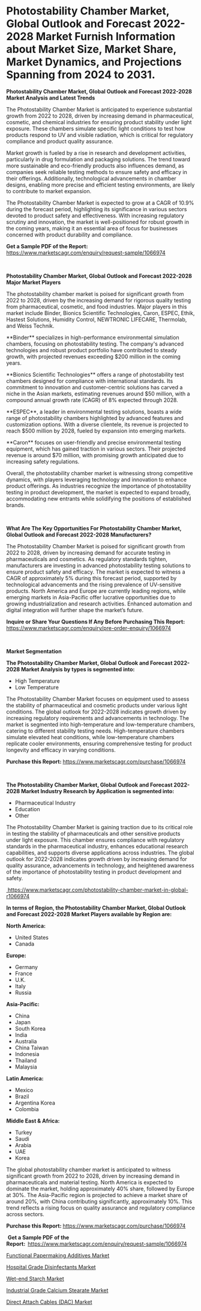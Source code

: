 <p><h1>Photostability Chamber Market, Global Outlook and Forecast 2022-2028 Market Furnish Information about Market Size, Market Share, Market Dynamics, and Projections Spanning from 2024 to 2031.</h1></p><p><strong>Photostability Chamber Market, Global Outlook and Forecast 2022-2028 Market Analysis and Latest Trends</strong></p>
<p><p>The Photostability Chamber Market is anticipated to experience substantial growth from 2022 to 2028, driven by increasing demand in pharmaceutical, cosmetic, and chemical industries for ensuring product stability under light exposure. These chambers simulate specific light conditions to test how products respond to UV and visible radiation, which is critical for regulatory compliance and product quality assurance.</p><p>Market growth is fueled by a rise in research and development activities, particularly in drug formulation and packaging solutions. The trend toward more sustainable and eco-friendly products also influences demand, as companies seek reliable testing methods to ensure safety and efficacy in their offerings. Additionally, technological advancements in chamber designs, enabling more precise and efficient testing environments, are likely to contribute to market expansion.</p><p>The Photostability Chamber Market is expected to grow at a CAGR of 10.9% during the forecast period, highlighting its significance in various sectors devoted to product safety and effectiveness. With increasing regulatory scrutiny and innovation, the market is well-positioned for robust growth in the coming years, making it an essential area of focus for businesses concerned with product durability and compliance.</p></p>
<p><strong>Get a Sample PDF of the Report:&nbsp;</strong> <a href="https://www.marketscagr.com/enquiry/request-sample/1066974?utm_campaign=1267&utm_medium=2&utm_source=Github&utm_content=ia&utm_term=11102024&utm_id=photostability-chamber-market-global-outlook-and-forecast-2022-2028">https://www.marketscagr.com/enquiry/request-sample/1066974</a></p>
<p>&nbsp;</p>
<p><strong>Photostability Chamber Market, Global Outlook and Forecast 2022-2028 Major Market Players</strong></p>
<p><p>The photostability chamber market is poised for significant growth from 2022 to 2028, driven by the increasing demand for rigorous quality testing from pharmaceutical, cosmetic, and food industries. Major players in this market include Binder, Bionics Scientific Technologies, Caron, ESPEC, Ethik, Hastest Solutions, Humidity Control, NEWTRONIC LIFECARE, Thermolab, and Weiss Technik. </p><p>**Binder** specializes in high-performance environmental simulation chambers, focusing on photostability testing. The company's advanced technologies and robust product portfolio have contributed to steady growth, with projected revenues exceeding $200 million in the coming years.</p><p>**Bionics Scientific Technologies** offers a range of photostability test chambers designed for compliance with international standards. Its commitment to innovation and customer-centric solutions has carved a niche in the Asian markets, estimating revenues around $50 million, with a compound annual growth rate (CAGR) of 8% expected through 2028.</p><p>**ESPEC**, a leader in environmental testing solutions, boasts a wide range of photostability chambers highlighted by advanced features and customization options. With a diverse clientele, its revenue is projected to reach $500 million by 2028, fueled by expansion into emerging markets.</p><p>**Caron** focuses on user-friendly and precise environmental testing equipment, which has gained traction in various sectors. Their projected revenue is around $70 million, with promising growth anticipated due to increasing safety regulations.</p><p>Overall, the photostability chamber market is witnessing strong competitive dynamics, with players leveraging technology and innovation to enhance product offerings. As industries recognize the importance of photostability testing in product development, the market is expected to expand broadly, accommodating new entrants while solidifying the positions of established brands.</p></p>
<p>&nbsp;</p>
<p><strong>What Are The Key Opportunities For Photostability Chamber Market, Global Outlook and Forecast 2022-2028 Manufacturers?</strong></p>
<p><p>The Photostability Chamber Market is poised for significant growth from 2022 to 2028, driven by increasing demand for accurate testing in pharmaceuticals and cosmetics. As regulatory standards tighten, manufacturers are investing in advanced photostability testing solutions to ensure product safety and efficacy. The market is expected to witness a CAGR of approximately 5% during this forecast period, supported by technological advancements and the rising prevalence of UV-sensitive products. North America and Europe are currently leading regions, while emerging markets in Asia-Pacific offer lucrative opportunities due to growing industrialization and research activities. Enhanced automation and digital integration will further shape the market’s future.</p></p>
<p><strong>Inquire or Share Your Questions If Any Before Purchasing This Report:</strong> <a href="https://www.marketscagr.com/enquiry/pre-order-enquiry/1066974?utm_campaign=1267&utm_medium=2&utm_source=Github&utm_content=ia&utm_term=11102024&utm_id=photostability-chamber-market-global-outlook-and-forecast-2022-2028">https://www.marketscagr.com/enquiry/pre-order-enquiry/1066974</a></p>
<p>&nbsp;</p>
<p><strong>Market Segmentation</strong></p>
<p><strong>The Photostability Chamber Market, Global Outlook and Forecast 2022-2028 Market Analysis by types is segmented into:</strong></p>
<p><ul><li>High Temperature</li><li>Low Temperature</li></ul></p>
<p><p>The Photostability Chamber Market focuses on equipment used to assess the stability of pharmaceutical and cosmetic products under various light conditions. The global outlook for 2022-2028 indicates growth driven by increasing regulatory requirements and advancements in technology. The market is segmented into high-temperature and low-temperature chambers, catering to different stability testing needs. High-temperature chambers simulate elevated heat conditions, while low-temperature chambers replicate cooler environments, ensuring comprehensive testing for product longevity and efficacy in varying conditions.</p></p>
<p><strong>Purchase this Report:&nbsp;</strong><a href="https://www.marketscagr.com/purchase/1066974?utm_campaign=1267&utm_medium=2&utm_source=Github&utm_content=ia&utm_term=11102024&utm_id=photostability-chamber-market-global-outlook-and-forecast-2022-2028">https://www.marketscagr.com/purchase/1066974</a></p>
<p>&nbsp;</p>
<p><strong>The Photostability Chamber Market, Global Outlook and Forecast 2022-2028 Market Industry Research by Application is segmented into:</strong></p>
<p><ul><li>Pharmaceutical Industry</li><li>Education</li><li>Other</li></ul></p>
<p><p>The Photostability Chamber Market is gaining traction due to its critical role in testing the stability of pharmaceuticals and other sensitive products under light exposure. This chamber ensures compliance with regulatory standards in the pharmaceutical industry, enhances educational research capabilities, and supports diverse applications across industries. The global outlook for 2022-2028 indicates growth driven by increasing demand for quality assurance, advancements in technology, and heightened awareness of the importance of photostability testing in product development and safety.</p></p>
<p><a href="https://www.marketscagr.com/photostability-chamber-market-in-global-r1066974?utm_campaign=1267&utm_medium=2&utm_source=Github&utm_content=ia&utm_term=11102024&utm_id=photostability-chamber-market-global-outlook-and-forecast-2022-2028">&nbsp;https://www.marketscagr.com/photostability-chamber-market-in-global-r1066974</a></p>
<p><strong>In terms of Region, the Photostability Chamber Market, Global Outlook and Forecast 2022-2028 Market Players available by Region are:</strong></p>
<p>
    <p> <strong> North America: </strong>
        <ul>
            <li>United States</li>
            <li>Canada</li>
        </ul>
        </p> 
    <p> <strong> Europe: </strong>
        <ul>
            <li>Germany</li>
            <li>France</li>
            <li>U.K.</li>
            <li>Italy</li>
            <li>Russia</li>
        </ul>
        </p> 
    <p> <strong> Asia-Pacific: </strong>
        <ul>
            <li>China</li>
            <li>Japan</li>
            <li>South Korea</li>
            <li>India</li>
            <li>Australia</li>
            <li>China Taiwan</li>
            <li>Indonesia</li>
            <li>Thailand</li>
            <li>Malaysia</li>
        </ul>
        </p> 
    <p> <strong> Latin America: </strong>
        <ul>
            <li>Mexico</li>
            <li>Brazil</li>
            <li>Argentina Korea</li>
            <li>Colombia</li>
        </ul>
        </p> 
    <p> <strong> Middle East & Africa: </strong>
        <ul>
            <li>Turkey</li>
            <li>Saudi</li>
            <li>Arabia</li>
            <li>UAE</li>
            <li>Korea</li>
        </ul>
    </p>
    </p>
<p><p>The global photostability chamber market is anticipated to witness significant growth from 2022 to 2028, driven by increasing demand in pharmaceuticals and material testing. North America is expected to dominate the market, holding approximately 40% share, followed by Europe at 30%. The Asia-Pacific region is projected to achieve a market share of around 20%, with China contributing significantly, approximately 10%. This trend reflects a rising focus on quality assurance and regulatory compliance across sectors.</p></p>
<p><strong>Purchase this Report: </strong><a href="https://www.marketscagr.com/purchase/1066974?utm_campaign=1267&utm_medium=2&utm_source=Github&utm_content=ia&utm_term=11102024&utm_id=photostability-chamber-market-global-outlook-and-forecast-2022-2028">https://www.marketscagr.com/purchase/1066974</a></p>
<p>&nbsp;<strong>Get a Sample PDF of the Report:&nbsp;&nbsp;</strong><a href="https://www.marketscagr.com/enquiry/request-sample/1066974?utm_campaign=1267&utm_medium=2&utm_source=Github&utm_content=ia&utm_term=11102024&utm_id=photostability-chamber-market-global-outlook-and-forecast-2022-2028">https://www.marketscagr.com/enquiry/request-sample/1066974</a></p>
<p><strong></strong></p>
<p><p><a href="https://www.linkedin.com/pulse/global-functional-papermaking-additives-market-exploring-18cxf?utm_campaign=1267&utm_medium=2&utm_source=Github&utm_content=ia&utm_term=11102024&utm_id=photostability-chamber-market-global-outlook-and-forecast-2022-2028">Functional Papermaking Additives Market</a></p><p><a href="https://www.linkedin.com/pulse/emerging-opportunities-challenges-global-hospital-grade-49rje?utm_campaign=1267&utm_medium=2&utm_source=Github&utm_content=ia&utm_term=11102024&utm_id=photostability-chamber-market-global-outlook-and-forecast-2022-2028">Hospital Grade Disinfectants Market</a></p><p><a href="https://www.linkedin.com/pulse/market-dynamics-future-trends-global-wet-end-starch-sector-4stre?utm_campaign=1267&utm_medium=2&utm_source=Github&utm_content=ia&utm_term=11102024&utm_id=photostability-chamber-market-global-outlook-and-forecast-2022-2028">Wet-end Starch Market</a></p><p><a href="https://www.linkedin.com/pulse/industrial-grade-calcium-stearate-market-segmentation-in-depth-cik0f?utm_campaign=1267&utm_medium=2&utm_source=Github&utm_content=ia&utm_term=11102024&utm_id=photostability-chamber-market-global-outlook-and-forecast-2022-2028">Industrial Grade Calcium Stearate Market</a></p><p><a href="https://issuu.com/reportprime-2/docs/direct-attach-cables-dac-market-siz_f4945a123751ec?utm_campaign=1267&utm_medium=2&utm_source=Github&utm_content=ia&utm_term=11102024&utm_id=photostability-chamber-market-global-outlook-and-forecast-2022-2028">Direct Attach Cables (DAC) Market</a></p></p>
